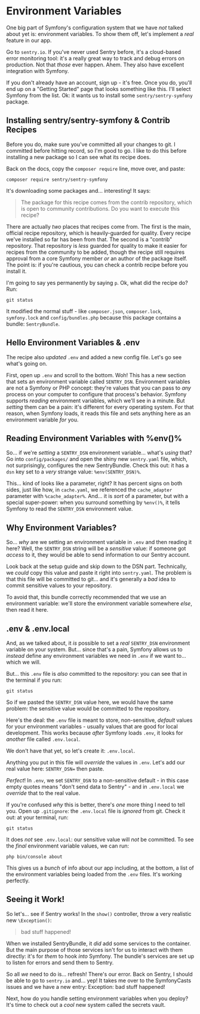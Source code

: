 # Environment Variables

One big part of Symfony's configuration system that we have *not* talked about
yet is: environment variables. To show them off, let's implement a *real* feature
in our app.

Go to `sentry.io`. If you've never used Sentry before, it's a cloud-based error
monitoring tool: it's a really great way to track and debug errors on production.
Not that *those* ever happen. Ahem. They also have excellent integration with Symfony.

If you don't already have an account, sign up - it's free. Once you do, you'll
end up on a "Getting Started" page that looks something like this. I'll select
Symfony from the list. Ok: it wants us to install some `sentry/sentry-symfony`
package.

## Installing sentry/sentry-symfony & Contrib Recipes

Before you do, make sure you've committed all your changes to git. I committed
before hitting record, so I'm good to go. I like to do this before installing a
new package so I can see what its recipe does.

Back on the docs, copy the `composer require` line, move over, and paste:

```terminal
composer require sentry/sentry-symfony
```

It's downloading some packages and... interesting! It says:

> The package for this recipe comes from the contrib repository, which is open
> to community contributions. Do you want to execute this recipe?

There are actually *two* places that recipes come from. The first is the main,
official recipe repository, which is heavily-guarded for quality. Every recipe
we've installed so far has been from that. The second is a "contrib" repository.
That repository is *less* guarded for quality to make it easier for recipes from
the community to be added, though the recipe still requires approval from a core
Symfony member *or* an author of the package itself. The point is: if you're
cautious, you can check a contrib recipe before you install it.

I'm going to say yes permanently by saying `p`. Ok, what did the recipe do? Run:

```terminal
git status
```

It modified the normal stuff - like `composer.json`, `composer.lock`,
`symfony.lock` and `config/bundles.php` because this package contains a bundle:
`SentryBundle`.

## Hello Environment Variables & .env

The recipe also *updated* `.env` and added a new config file. Let's go see
what's going on.

First, open up `.env` and scroll to the bottom. Woh! This has a new section
that sets an environment variable called `SENTRY_DSN`. Environment variables
are not a Symfony or PHP concept: they're values that you can pass to *any*
process on your computer to configure that process's behavior. Symfony supports
*reading* environment variables, which we'll see in a minute. But *setting* them
can be a pain: it's different for every operating system. For that reason, when
Symfony loads, it reads this file and sets anything here as an environment variable
*for* you.

## Reading Environment Variables with %env()%

So... if we're *setting* a `SENTRY_DSN` environment variable... what's *using*
that? Go into `config/packages/` and open the shiny new `sentry.yaml` file, which,
not surprisingly, configures the new SentryBundle. Check this out: it has a `dsn`
key set to a *very* strange value: `%env(SENTRY_DSN)%`.

This... kind of looks like a parameter, right? It has percent signs on both sides,
just like how, in `cache.yaml`, we referenced the `cache_adapter` parameter with
`%cache_adapter%`. And... it is *sort* of a parameter, but with a special
super-power: when you surround something by `%env()%`, it tells Symfony to read
the `SENTRY_DSN` environment value.

## Why Environment Variables?

So... *why* are we setting an environment variable in `.env` and then reading it
here? Well, the `SENTRY_DSN` string will be a *sensitive* value: if someone got
*access* to it, they would be able to send information to our Sentry account.

Look back at the setup guide and skip down to the DSN part. Technically, we
*could* copy this value and paste it right into `sentry.yaml`. The problem is
that this file will be committed to git... and it's generally a *bad* idea to
commit sensitive values to your repository.

To avoid that, this bundle correctly recommended that we use an environment
variable: we'll store the environment variable somewhere *else*, then read it here.

## .env & .env.local

And, as we talked about, it *is* possible to set a *real* `SENTRY_DSN` environment
variable on your system. But... since that's a pain, Symfony allows us to *instead*
define any environment variables we need in `.env` if we want to... which we will.

But... this `.env` file is *also* committed to the repository: you can see that
in the terminal if you run:

```terminal
git status
```

So if we pasted the `SENTRY_DSN` value here, we would have the same problem: the
sensitive value would be committed to the repository.

Here's the deal: the `.env` file is meant to store, non-sensitive, *default* values
for your environment variables - usually values that are good for local development.
This works because *after* Symfony loads `.env`, it looks for *another* file called
`.env.local`.

We don't have that yet, so let's create it: `.env.local`.

Anything you put in this file will *override* the values in `.env`. Let's add
our real value here: `SENTRY_DSN=` then paste.

*Perfect*! In `.env`, we set `SENTRY_DSN` to a non-sensitive default - in this
case empty quotes means "don't send data to Sentry" - and in `.env.local` we
*override* that to the real value.

If you're confused *why* this is better, there's *one* more thing I need to tell
you. Open up `.gitignore`: the `.env.local` file is *ignored* from git. Check it
out: at your terminal, run:

```terminal
git status
```

It does *not* see `.env.local`: our sensitive value will *not* be committed. To
see the *final* environment variable values, we can run:

```terminal
php bin/console about
```

This gives us a *bunch* of info about our app including, at the bottom, a list
of the environment variables being loaded from the `.env` files. It's working
perfectly.

## Seeing it Work!

So let's... see if Sentry works! In the `show()` controller, throw a very realistic
new `\Exception()`:

> bad stuff happened!

When we installed SentryBundle, it *did* add some services to the container. But
the main purpose of those services isn't for us to interact with them directly:
it's for *them* to hook *into* Symfony. The bundle's services are set up to listen
for errors and send them to Sentry.

So all *we* need to do is... refresh! There's our error. Back on Sentry, I should
be able to go to `sentry.io` and... yep! It takes me over to the SymfonyCasts issues
and we have a new entry: Exception: bad stuff happened!

Next, how do you handle setting environment variables when you deploy? It's time
to check out a *cool* new system called the secrets vault.
